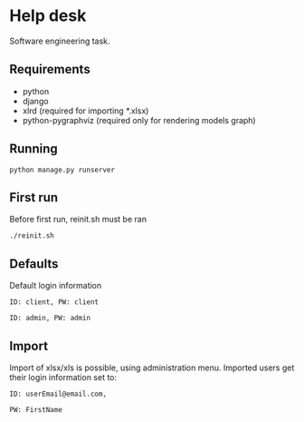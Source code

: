 # Help desk

Software engineering task.

## Requirements

* python
* django
* xlrd (required for importing *.xlsx)
* python-pygraphviz (required only for rendering models graph)

## Running

```
python manage.py runserver
```

## First run

Before first run, reinit.sh must be ran

```
./reinit.sh
```

## Defaults

Default login information

```
ID: client, PW: client

ID: admin, PW: admin
```

## Import

Import of xlsx/xls is possible, using administration menu.
Imported users get their login information set to:

```
ID: userEmail@email.com, 

PW: FirstName
```


